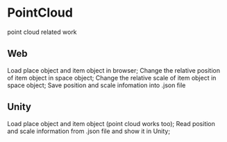 # PointCloud
point cloud related work

## Web
Load place object and item object in browser;
Change the relative position of item object in space object;
Change the relative scale of item object in space object;
Save position and scale infomation into .json file

## Unity
Load place object and item object (point cloud works too);
Read position and scale information from .json file and show it in Unity;

